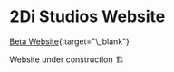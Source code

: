 # 2Di Studios Website

[Beta Website]("https://maandodiya.github.io/2Di-Studios/"){:target="\_blank"}

Website under construction 🏗
